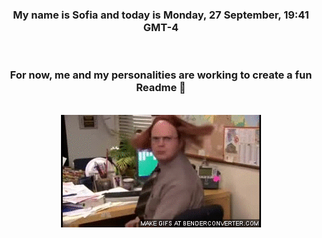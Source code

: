 


<div align="center">
<h3 >My name is Sofia and today is Monday, 27 September, 19:41 GMT-4</h3><br>
<h3 >For now, me and my personalities are working to create a fun Readme 👋
</h3><br>
<img src='img/dwight.gif' alt='working...'/>
</div>
